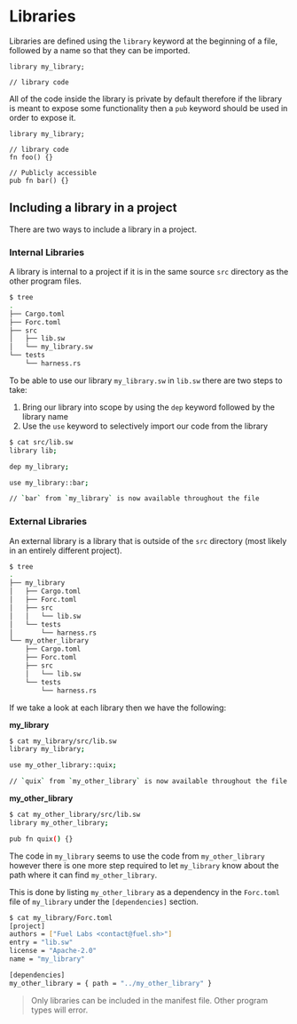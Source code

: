 # Libraries

Libraries are defined using the `library` keyword at the beginning of a file, followed by a name so that they can be imported.

```sway
library my_library;

// library code
```

All of the code inside the library is private by default therefore if the library is meant to expose some functionality then a `pub` keyword should be used in order to expose it.

```sway
library my_library;

// library code
fn foo() {}

// Publicly accessible
pub fn bar() {}
```

## Including a library in a project

There are two ways to include a library in a project.

### Internal Libraries

A library is internal to a project if it is in the same source `src` directory as the other program files.

```bash
$ tree
.
├── Cargo.toml
├── Forc.toml
├── src
│   ├── lib.sw
│   └── my_library.sw
└── tests
    └── harness.rs
```

To be able to use our library `my_library.sw` in `lib.sw` there are two steps to take:

1. Bring our library into scope by using the `dep` keyword followed by the library name
2. Use the `use` keyword to selectively import our code from the library

```bash
$ cat src/lib.sw
library lib;

dep my_library;

use my_library::bar;

// `bar` from `my_library` is now available throughout the file
```

### External Libraries

An external library is a library that is outside of the `src` directory (most likely in an entirely different project).

```bash
$ tree
.
├── my_library
│   ├── Cargo.toml
│   ├── Forc.toml
│   ├── src
│   │   └── lib.sw
│   └── tests
│       └── harness.rs
└── my_other_library
    ├── Cargo.toml
    ├── Forc.toml
    ├── src
    │   └── lib.sw
    └── tests
        └── harness.rs
```

If we take a look at each library then we have the following:

__my_library__

```bash
$ cat my_library/src/lib.sw
library my_library;

use my_other_library::quix;

// `quix` from `my_other_library` is now available throughout the file
```

__my_other_library__

```bash
$ cat my_other_library/src/lib.sw
library my_other_library;

pub fn quix() {}
```

The code in `my_library` seems to use the code from `my_other_library` however there is one more step required to let `my_library` know about the path where it can find `my_other_library`.

This is done by listing `my_other_library` as a dependency in the `Forc.toml` file of `my_library` under the `[dependencies]` section.

```bash
$ cat my_library/Forc.toml
[project]
authors = ["Fuel Labs <contact@fuel.sh>"]
entry = "lib.sw"
license = "Apache-2.0"
name = "my_library"

[dependencies]
my_other_library = { path = "../my_other_library" }
```

> Only libraries can be included in the manifest file. Other program types will error.
